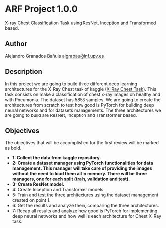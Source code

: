 # ARF Project 1.0.0

X-ray Chest Classification Task using ResNet, Inception and Transformed based.

## Author

Alejandro Granados Bañuls <algrabau@inf.upv.es>

## Description
In this project we are going to build three different deep learning
architectures for the X-Ray Chest task of kaggle ([X-Ray Chest Task](
https://www.kaggle.com/datasets/paultimothymooney/chest-xray-pneumonia)). This
task consists on make a classification of chest x-ray images on healthy and
with Pneumonia. The dataset has 5856 samples. We  are going to create the
architectures from scratch to test how good is PyTorch  for building deep
neural networks and for datasets managements. The three  architectures we are
going to build are ResNet, Inception and Transformer based.

## Objectives

The objectives that will be accomplished for the first review will be marked as
bold.

 - **1: Collect the data from kaggle repository.**
 - **2: Create a dataset manager using PyTorch functionalities for data
management. This manager will take care of providing the images without the
need to load them all in memory. There will be three managers, one for each
split (train, validation and test).**
 - **3: Create ResNet model.**
 - 4: Create Inception and Transformer models.
 - 5: Train and test the three architectures using the dataset management created on
point 1.
 - 6: Get the results and analyze them, comparing the three architectures.
 - 7: Recap all results and analyze how good is PyTorch for implementing deep
neural networks and how well is each architecture for Chest X-Ray task.
